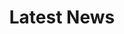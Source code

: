 ---
title: "Latest News"
draft: false
bg_image: "images/backgrounds/blog-page.jpg"
description : "this is meta description"
---
